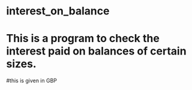 # interest_on_balance
#
# This is a program to check the interest paid on balances of certain sizes. 
#this is given in GBP 
